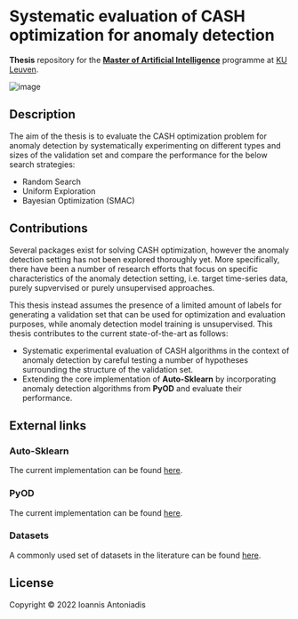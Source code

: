 # Systematic evaluation of CASH optimization for anomaly detection
**Thesis** repository for the **[Master of Artificial Intelligence](https://wms.cs.kuleuven.be/cs/studeren/master-artificial-intelligence)** programme at [KU Leuven](https://www.kuleuven.be/english/kuleuven).

![image](https://user-images.githubusercontent.com/8168416/160713379-cc39a1a2-85de-434f-9ee7-4d8ff51838e1.png)

## Description
The aim of the thesis is to evaluate the CASH optimization problem for anomaly detection by systematically experimenting on different types and sizes of the validation set and compare the performance for the below search strategies:
* Random Search
* Uniform Exploration
* Bayesian Optimization (SMAC)


## Contributions
Several packages exist for solving CASH optimization, however the anomaly detection setting has not been explored thoroughly yet. More specifically, there have been a number of research efforts that focus on specific characteristics of the anomaly detection setting, i.e. target time-series data, purely supvervised or purely unsupervised approaches.

This thesis instead assumes the presence of a limited amount of labels for generating a validation set that can be used for optimization and evaluation purposes, while anomaly detection model training is unsupervised. This thesis contributes to the current state-of-the-art as follows:
 - Systematic experimental evaluation of CASH algorithms in the context of anomaly detection by careful testing a number of hypotheses surrounding the structure of the validation set.
 - Extending the core implementation of **Auto-Sklearn** by incorporating anomaly detection algorithms from **PyOD** and evaluate their performance.

## External links

### Auto-Sklearn
The current implementation can be found [here](https://github.com/automl/auto-sklearn).

### PyOD
The current implementation can be found [here](https://pyod.readthedocs.io/en/latest/index.html).

### Datasets
A commonly used set of datasets in the literature can be found [here](https://www.dbs.ifi.lmu.de/research/outlier-evaluation/DAMI/).

## License
Copyright © 2022 Ioannis Antoniadis
